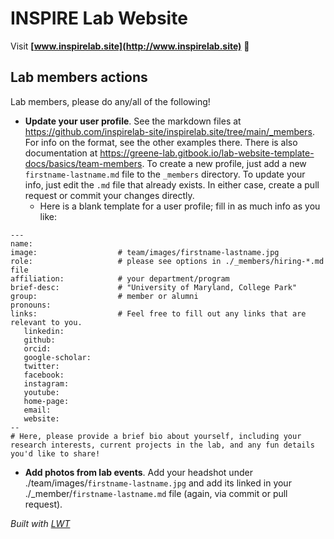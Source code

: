 
# INSPIRE Lab Website

Visit **[www.inspirelab.site](http://www.inspirelab.site)** 🚀


## Lab members actions

Lab members, please do any/all of the following!

* **Update your user profile**. See the markdown files at https://github.com/inspirelab-site/inspirelab.site/tree/main/_members.  For info on the format, see the other examples there. There is also documentation at https://greene-lab.gitbook.io/lab-website-template-docs/basics/team-members. To create a new profile, just add a new `firstname-lastname.md` file to the `_members` directory. To update your info, just edit the `.md` file that already exists.  In either case, create a pull request or commit your changes directly.
    * Here is a blank template for a user profile; fill in as much info as you like:

```
---
name: 
image:                  # team/images/firstname-lastname.jpg
role:                   # please see options in ./_members/hiring-*.md file
affiliation:            # your department/program
brief-desc:             # "University of Maryland, College Park"
group:                  # member or alumni
pronouns: 
links:                  # Feel free to fill out any links that are relevant to you.
   linkedin: 
   github:
   orcid: 
   google-scholar:
   twitter:
   facebook:
   instagram: 
   youtube:
   home-page:
   email:
   website:
--
# Here, please provide a brief bio about yourself, including your research interests, current projects in the lab, and any fun details you'd like to share!
```
* **Add photos from lab events**. Add your headshot under ./team/images/`firstname-lastname.jpg`  and add its linked in your ./_member/`firstname-lastname.md` file (again, via commit or pull request).


_Built with [LWT](https://greene-lab.gitbook.io/lab-website-template-docs)_
